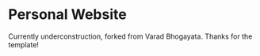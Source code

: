 # Personal Website

Currently underconstruction, forked from Varad Bhogayata. Thanks for the template!

